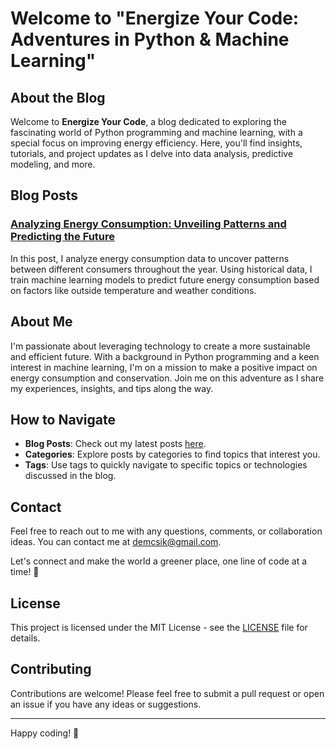 # Welcome to "Energize Your Code: Adventures in Python & Machine Learning"

## About the Blog

Welcome to **Energize Your Code**, a blog dedicated to exploring the fascinating world of Python programming and machine learning, with a special focus on improving energy efficiency. Here, you'll find insights, tutorials, and project updates as I delve into data analysis, predictive modeling, and more.

## Blog Posts

### [Analyzing Energy Consumption: Unveiling Patterns and Predicting the Future](https://github.com/happiness133-python/github-pages/blob/main/_posts/2025-02-09-First%20version%20available.md)
In this post, I analyze energy consumption data to uncover patterns between different consumers throughout the year. Using historical data, I train machine learning models to predict future energy consumption based on factors like outside temperature and weather conditions.

## About Me

I'm passionate about leveraging technology to create a more sustainable and efficient future. With a background in Python programming and a keen interest in machine learning, I'm on a mission to make a positive impact on energy consumption and conservation. Join me on this adventure as I share my experiences, insights, and tips along the way.

## How to Navigate

- **Blog Posts**: Check out my latest posts [here](https://happiness133-python.github.io/github-pages/).
- **Categories**: Explore posts by categories to find topics that interest you.
- **Tags**: Use tags to quickly navigate to specific topics or technologies discussed in the blog.

## Contact

Feel free to reach out to me with any questions, comments, or collaboration ideas. You can contact me at [demcsik@gmail.com](mailto:demcsik@gmail.com).

Let's connect and make the world a greener place, one line of code at a time! 🌱

## License

This project is licensed under the MIT License - see the [LICENSE](LICENSE) file for details.

## Contributing

Contributions are welcome! Please feel free to submit a pull request or open an issue if you have any ideas or suggestions.

---

Happy coding! 🚀
